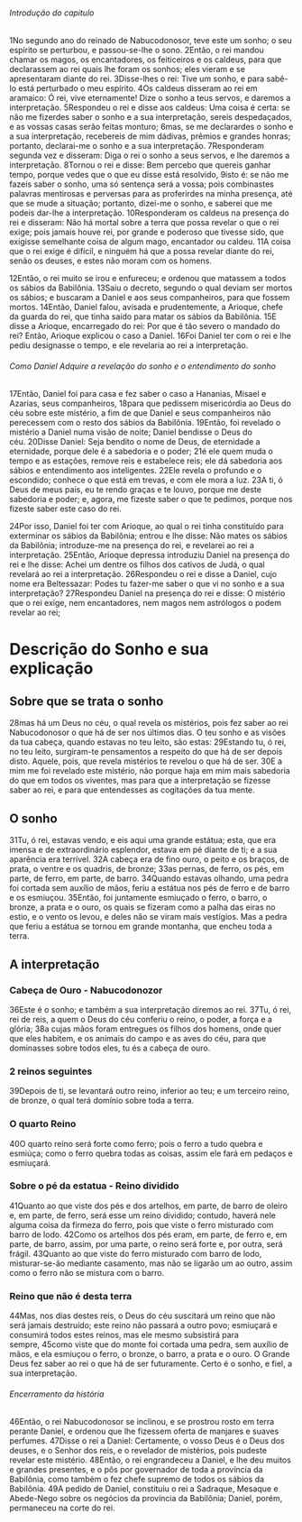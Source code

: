 
###### Introdução do capitulo
1No segundo ano do reinado de Nabucodonosor, teve este um sonho; o seu espírito se perturbou, e passou-se-lhe o sono. 2Então, o rei mandou chamar os magos, os encantadores, os feiticeiros e os caldeus, para que declarassem ao rei quais lhe foram os sonhos; eles vieram e se apresentaram diante do rei. 3Disse-lhes o rei: Tive um sonho, e para sabê-lo está perturbado o meu espírito. 4Os caldeus disseram ao rei em aramaico: Ó rei, vive eternamente! Dize o sonho a teus servos, e daremos a interpretação. 5Respondeu o rei e disse aos caldeus: Uma coisa é certa: se não me fizerdes saber o sonho e a sua interpretação, sereis despedaçados, e as vossas casas serão feitas monturo; 6mas, se me declarardes o sonho e a sua interpretação, recebereis de mim dádivas, prêmios e grandes honras; portanto, declarai-me o sonho e a sua interpretação. 7Responderam segunda vez e disseram: Diga o rei o sonho a seus servos, e lhe daremos a interpretação. 8Tornou o rei e disse: Bem percebo que quereis ganhar tempo, porque vedes que o que eu disse está resolvido, 9isto é: se não me fazeis saber o sonho, uma só sentença será a vossa; pois combinastes palavras mentirosas e perversas para as proferirdes na minha presença, até que se mude a situação; portanto, dizei-me o sonho, e saberei que me podeis dar-lhe a interpretação. 10Responderam os caldeus na presença do rei e disseram: Não há mortal sobre a terra que possa revelar o que o rei exige; pois jamais houve rei, por grande e poderoso que tivesse sido, que exigisse semelhante coisa de algum mago, encantador ou caldeu. 11A coisa que o rei exige é difícil, e ninguém há que a possa revelar diante do rei, senão os deuses, e estes não moram com os homens.

12Então, o rei muito se irou e enfureceu; e ordenou que matassem a todos os sábios da Babilônia. 13Saiu o decreto, segundo o qual deviam ser mortos os sábios; e buscaram a Daniel e aos seus companheiros, para que fossem mortos. 14Então, Daniel falou, avisada e prudentemente, a Arioque, chefe da guarda do rei, que tinha saído para matar os sábios da Babilônia. 15E disse a Arioque, encarregado do rei: Por que é tão severo o mandado do rei? Então, Arioque explicou o caso a Daniel. 16Foi Daniel ter com o rei e lhe pediu designasse o tempo, e ele revelaria ao rei a interpretação.

###### Como Daniel Adquire a revelação do sonho e o entendimento do sonho 
17Então, Daniel foi para casa e fez saber o caso a Hananias, Misael e Azarias, seus companheiros, 18para que pedissem misericórdia ao Deus do céu sobre este mistério, a fim de que Daniel e seus companheiros não perecessem com o resto dos sábios da Babilônia. 19Então, foi revelado o mistério a Daniel numa visão de noite; Daniel bendisse o Deus do céu. 20Disse Daniel: Seja bendito o nome de Deus, de eternidade a eternidade, porque dele é a sabedoria e o poder; 21é ele quem muda o tempo e as estações, remove reis e estabelece reis; ele dá sabedoria aos sábios e entendimento aos inteligentes. 22Ele revela o profundo e o escondido; conhece o que está em trevas, e com ele mora a luz. 23A ti, ó Deus de meus pais, eu te rendo graças e te louvo, porque me deste sabedoria e poder; e, agora, me fizeste saber o que te pedimos, porque nos fizeste saber este caso do rei.

24Por isso, Daniel foi ter com Arioque, ao qual o rei tinha constituído para exterminar os sábios da Babilônia; entrou e lhe disse: Não mates os sábios da Babilônia; introduze-me na presença do rei, e revelarei ao rei a interpretação. 25Então, Arioque depressa introduziu Daniel na presença do rei e lhe disse: Achei um dentre os filhos dos cativos de Judá, o qual revelará ao rei a interpretação. 26Respondeu o rei e disse a Daniel, cujo nome era Beltessazar: Podes tu fazer-me saber o que vi no sonho e a sua interpretação? 27Respondeu Daniel na presença do rei e disse: O mistério que o rei exige, nem encantadores, nem magos nem astrólogos o podem revelar ao rei; 

# Descrição do Sonho e sua explicação
## Sobre que se trata o sonho
28mas há um Deus no céu, o qual revela os mistérios, pois fez saber ao rei Nabucodonosor o que há de ser nos últimos dias. O teu sonho e as visões da tua cabeça, quando estavas no teu leito, são estas: 29Estando tu, ó rei, no teu leito, surgiram-te pensamentos a respeito do que há de ser depois disto. Aquele, pois, que revela mistérios te revelou o que há de ser. 30E a mim me foi revelado este mistério, não porque haja em mim mais sabedoria do que em todos os viventes, mas para que a interpretação se fizesse saber ao rei, e para que entendesses as cogitações da tua mente.

## O sonho
31Tu, ó rei, estavas vendo, e eis aqui uma grande estátua; esta, que era imensa e de extraordinário esplendor, estava em pé diante de ti; e a sua aparência era terrível. 32A cabeça era de fino ouro, o peito e os braços, de prata, o ventre e os quadris, de bronze; 33as pernas, de ferro, os pés, em parte, de ferro, em parte, de barro. 34Quando estavas olhando, uma pedra foi cortada sem auxílio de mãos, feriu a estátua nos pés de ferro e de barro e os esmiuçou. 35Então, foi juntamente esmiuçado o ferro, o barro, o bronze, a prata e o ouro, os quais se fizeram como a palha das eiras no estio, e o vento os levou, e deles não se viram mais vestígios. Mas a pedra que feriu a estátua se tornou em grande montanha, que encheu toda a terra.

## A interpretação
### Cabeça de Ouro - Nabucodonozor
36Este é o sonho; e também a sua interpretação diremos ao rei. 37Tu, ó rei, rei de reis, a quem o Deus do céu conferiu o reino, o poder, a força e a glória; 38a cujas mãos foram entregues os filhos dos homens, onde quer que eles habitem, e os animais do campo e as aves do céu, para que dominasses sobre todos eles, tu és a cabeça de ouro. 

### 2 reinos seguintes
39Depois de ti, se levantará outro reino, inferior ao teu; e um terceiro reino, de bronze, o qual terá domínio sobre toda a terra. 

### O quarto Reino
40O quarto reino será forte como ferro; pois o ferro a tudo quebra e esmiúça; como o ferro quebra todas as coisas, assim ele fará em pedaços e esmiuçará. 

### Sobre o pé da estatua - Reino dividido
41Quanto ao que viste dos pés e dos artelhos, em parte, de barro de oleiro e, em parte, de ferro, será esse um reino dividido; contudo, haverá nele alguma coisa da firmeza do ferro, pois que viste o ferro misturado com barro de lodo. 42Como os artelhos dos pés eram, em parte, de ferro e, em parte, de barro, assim, por uma parte, o reino será forte e, por outra, será frágil. 43Quanto ao que viste do ferro misturado com barro de lodo, misturar-se-ão mediante casamento, mas não se ligarão um ao outro, assim como o ferro não se mistura com o barro. 

### Reino que não é desta terra
44Mas, nos dias destes reis, o Deus do céu suscitará um reino que não será jamais destruído; este reino não passará a outro povo; esmiuçará e consumirá todos estes reinos, mas ele mesmo subsistirá para sempre, 45como viste que do monte foi cortada uma pedra, sem auxílio de mãos, e ela esmiuçou o ferro, o bronze, o barro, a prata e o ouro. O Grande Deus fez saber ao rei o que há de ser futuramente. Certo é o sonho, e fiel, a sua interpretação.


###### Encerramento da história
46Então, o rei Nabucodonosor se inclinou, e se prostrou rosto em terra perante Daniel, e ordenou que lhe fizessem oferta de manjares e suaves perfumes. 47Disse o rei a Daniel: Certamente, o vosso Deus é o Deus dos deuses, e o Senhor dos reis, e o revelador de mistérios, pois pudeste revelar este mistério. 48Então, o rei engrandeceu a Daniel, e lhe deu muitos e grandes presentes, e o pôs por governador de toda a província da Babilônia, como também o fez chefe supremo de todos os sábios da Babilônia. 49A pedido de Daniel, constituiu o rei a Sadraque, Mesaque e Abede-Nego sobre os negócios da província da Babilônia; Daniel, porém, permaneceu na corte do rei.

